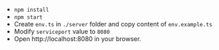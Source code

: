 - `npm install`
- `npm start`
- Create `env.ts` in `./server` folder and copy content of `env.example.ts`
- Modify `serviceport` value to `8080`
- Open http://localhost:8080 in your browser.